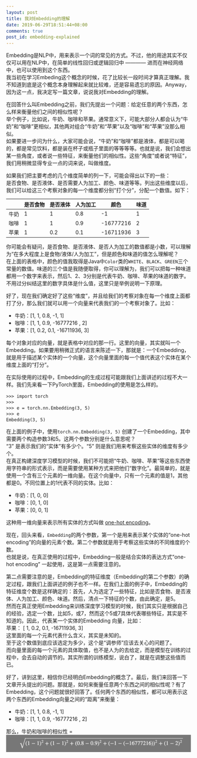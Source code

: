 ```yaml
---
layout: post
title: 我对Embedding的理解
date: 2019-06-29T18:51:44+08:00
comments: true
post_id: embedding-explained
---
```


Embedding是NLP中，用来表示一个词的常见的方式。不过，他的用途其实不仅仅可以用在NLP中，在简单的线性回归或逻辑回归中 ———— 进而在神经网络中，也可以使用到这个东西。  
我当初在学习Embeding这个概念的时候，花了比较长一段时间才算真正理解。我不知道到底是这个概念本身理解起来就比较难，还是容易遗忘的原因。Anyway，因为这一点，我决定写一篇文章，说说我对Embedding的理解。  

在回答什么叫Embedding之前，我们先提出一个问题：给定任意的两个东西，怎么样来衡量他们之间的相似性呢？  
举个例子，比如说，牛奶、咖啡和苹果。通常意义下，可能大部分人都会认为“牛奶”和“咖啡”更相似，其他两对组合“牛奶”和“苹果”以及“咖啡”和“苹果”没那么相似。  
如果要进一步问为什么，大家可能会说，“牛奶”和“咖啡”都是液体，都是可以喝的，都是常见饮料，都是装在杯子或瓶子里面的等等等等。也就是说，我们会想出某一些角度，或者说一些特征，来衡量他们的相似性。这些“角度”或者说“特征”，我们用稍微显得专业一点的词来说，叫做维度。  

如果我们把主要考虑的几个维度简单的列一下，可能会得出以下的一些：  
是否食物、是否液体、是否需要人为加工、颜色、味道等等。列出这些维度以后，我们可以给这三个考察对象的每一个维度都分别“打个分”，分配一个数值。如下：  

|   |  是否食物 |  是否液体 |  人为加工 | 颜色  | 味道  |
|---|---|---|---|---|---|
| 牛奶  | 1  |  1  |  0.8 |  -1  |  1 |
|  咖啡 | 1 |  1 |  0.9 |  -16777216 | 2  |
|  苹果 | 1  |  0.2 |  0.1 | -16711936  | 3  |


你可能会有疑问，是否食物、是否液体、是否人为加工的数值都是小数，可以理解为“在多大程度上是食物/液体/人为加工”，但是颜色和味道的值怎么理解呢？  
在上面的表格中，颜色的值我取得是Java中`Color`类的`WHITE`、`BLACK`、`GREEN`三个常量的数值。味道的三个值是我随便取得，你可以理解为，我们可以把每一种味道都用一个数字来表示，然后1、2、3分别是代表牛奶、咖啡、苹果的味道的数字。不用过分纠结这里的数字具体是什么值，这里只是举例说明一下原理。  

好了，现在我们确定好了这些“维度”，并且给我们的考察对象在每一个维度上面都打了分，那么我们就可以用一个向量来代表我们的一个考察对象了。比如：  

- 牛奶：[1, 1, 0.8, -1, 1]
- 咖啡：[1, 1, 0.9, -16777216 , 2]
- 苹果：[1, 0.2, 0.1, -16711936, 3]

每个对象对应的向量，就是表格中对应的那一行。这里的向量，其实就叫一个Embedding。如果要用稍微正式的语言来陈述一下，那就是：一个Embedding，就是用于描述某个实体的一个向量，这个向量里面的每一个值代表这个实体在某个维度上面的“打分”。

在实际使用的过程中，Embedding的生成过程可能跟我们上面讲述的过程不大一样。我们先来看一下PyTorch里面，Embedding的使用是怎么样的。

```
>>> import torch
>>>
>>> e = torch.nn.Embedding(3, 5)
>>> e
Embedding(3, 5)
```

在上面的例子中，使用`torch.nn.Embedding(3, 5)` 创建了一个Embedding，其中需要两个构造参数3和5。这两个参数分别是什么意思呢？  
“3” 是表示我们的“实体”有多少个。“5” 则是我们用来考察这些实体的维度有多少个。  
在真正构建深度学习模型的时候，我们不可能把“牛奶、咖啡、苹果”等这些东西使用字符串的形式表示，而是需要使用某种方式来把他们“数字化”。最简单的，就是使用一个含有三个元素的一维向量。在这个向量中，只有一个元素的值是1，其他都是0。不同位置上的1代表不同的实体。比如：

- 牛奶：[1, 0, 0]
- 咖啡：[0, 1, 0]
- 苹果：[0, 0, 1] 

这种用一维向量来表示所有实体的方式叫做 [one-hot encoding](https://en.wikipedia.org/wiki/One-hot)。

现在，回头来看，`Embedding`的两个参数，第一个是用来表示某个实体的“one-hot encoding”的向量的元素个数。第二个参数就是用于考察这些实体的不同维度的个数。  
也就是说，在真正使用的过程中，Embedding一般是结合实体的表达方式“one-hot encoding” 一起使用，这是第一点需要注意的。  

第二点需要注意的是，Embedding的特征维度（Embedding的第二个参数）的确定过程，跟我们上面讲述的例子也不一样。在我们上面的例子中，Embedding的特征维度个数是这样确定的：首先，人为选定了一些特征，比如是否食物、是否液体、人为加工、颜色、味道。然后，清点一下特征的个数，由此确定，是5。  
然而在真正使用Embedding来训练深度学习模型的时候，我们其实只是根据自己的经验，选定一个数，比如5，或7，然而这个5或7具体代表哪些特征，其实是不知道的。因此，代表某一个实体的Embedding 向量，比如：  
苹果： [ 1, 0.2, 0.1, -16711936, 3]  
这里面的每一个元素代表什么含义，其实是未知的。  
至于这个数值到底应该选定为多少，这个是“调参师”应该去关心的问题了。  
而向量里面的每一个元素的具体取值，也不是人为的去给定，而是模型在训练的过程中，会去自动的调节的。其实所谓的训练模型，说白了，就是在调整这些值而已。  

好了，讲到这里，相信你已经明白Embedding的概念了。最后，我们来回答一下文章开头提出的问题。那就是，如何来衡量任意两个东西之间的相似性呢？有了Embedding，这个问题就很好回答了。任何两个东西的相似性，都可以用表示这两个东西的Embedding向量之间的“距离”来衡量：  

- 牛奶：[1, 1, 0.8, -1, 1]
- 咖啡：[1, 1, 0.9, -16777216 , 2]

那么，牛奶和咖啡的相似性 =
![](/images/embedding_similarity_measurement.png)

